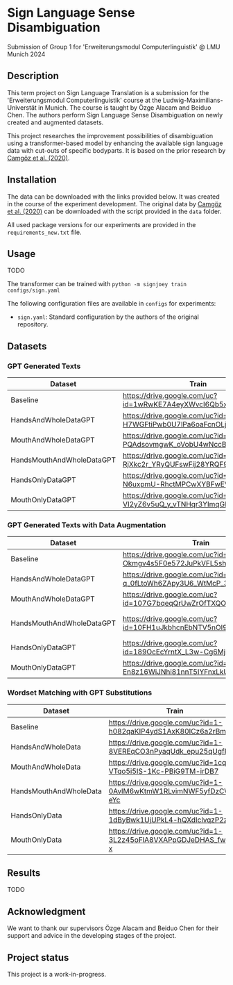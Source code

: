 # Sign Language Sense Disambiguation
Submission of Group 1 for 'Erweiterungsmodul Computerlinguistik' @ LMU Munich 2024

## Description
This term project on Sign Language Translation is a submission for the 'Erweiterungsmodul Computerlinguistik' course at the Ludwig-Maximilians-Universtät in Munich. The course is taught by Özge Alacam and Beiduo Chen.
The authors perform Sign Language Sense Disambiguation on newly created and augmented datasets.

This project researches the improvement possibilities of disambiguation using a transformer-based model by enhancing the available sign language data with cut-outs of specific bodyparts.
It is based on the prior research by [Camgöz et al. (2020)](https://arxiv.org/abs/2003.13830).


## Installation
<!-- The data is stored in the ```data``` folder and ready-to-use for the transformer. -->
The data can be downloaded with the links provided below.
It was created in the course of the experiment development.
The original data by [Camgöz et al. (2020)](https://arxiv.org/abs/2003.13830) can be downloaded with the script provided in the ```data``` folder.

All used package versions for our experiments are provided in the ```requirements_new.txt``` file.

## Usage
TODO

The transformer can be trained with
    ```python -m signjoey train configs/sign.yaml```

The following configuration files are available in ```configs``` for experiments:
- ```sign.yaml```: Standard configuration by the authors of the original repository.

## Datasets

### GPT Generated Texts
| Dataset                   | Train | Test | Dev |
|---------------------------|-------|------|-----|
| Baseline            | https://drive.google.com/uc?id=1wRwKE7A4eyXWvcI6Qb5xrfJmltTMjSBm | https://drive.google.com/uc?id=1l9J-ojZ1LaM70pOYS7YMqqEA7252AxxN | https://drive.google.com/uc?id=1DPAe3807kDr1kAui5S8ZK8x2yx85lIL4 |
| HandsAndWholeDataGPT      | https://drive.google.com/uc?id=1-H7WGFtiPwb0U7lPa6oaFcnOLjMeqEOH | https://drive.google.com/uc?id=1-PiHfNcaWho6wVY3x6kFEEviurvzoUVd | https://drive.google.com/uc?id=1-tze5w6w-UTLU2QKazmTRJW9LCS95uj9 |
| MouthAndWholeDataGPT      | https://drive.google.com/uc?id=1-PQAdsovmgwK_oVobU4wNccB6p1y0OIe | https://drive.google.com/uc?id=1-_g2I1wnxHyah35-Wi5mK4qds4ck5_R_ | https://drive.google.com/uc?id=1-n6DY8v03I65zomyBIkWC6xPn-CpgnHS |
| HandsMouthAndWholeDataGPT | https://drive.google.com/uc?id=1-RjXkc2r_YRyQUFswFij28YRQF9158jg | https://drive.google.com/uc?id=1-fwanvnOyebxKSDQ9UqpHGccR2cIxcN5 | https://drive.google.com/uc?id=1055gu-eQI8CpwJJWKqL7TmNKvFn8Rxrp |
| HandsOnlyDataGPT          | https://drive.google.com/uc?id=1-N6uxpmU-RhctMPCwXYBFwEVDhKIJYo2 | https://drive.google.com/uc?id=1-ZJ4Sxuh264_cLDb0dIeEuKUo2emJ3Ad | https://drive.google.com/uc?id=1-kNidBToKRBp64YS9flgQlOfyxksdf4L |
| MouthOnlyDataGPT          | https://drive.google.com/uc?id=1-VI2yZ6v5uQ_y_vTNHqr3YImqGB1pG1I | https://drive.google.com/uc?id=1-tV27pi069Jq-X0epnha-gadXy8yZC96 | https://drive.google.com/uc?id=1-vbGtlBMtHzAzrXEo1vFp9xlUGWpg92j |

### GPT Generated Texts with Data Augmentation
| Dataset                   | Train | Test | Dev |
|---------------------------|-------|------|-----|
| Baseline            | https://drive.google.com/uc?id=1-Okmgv4s5F0e572JuPkVFL5sh90cRxwi | https://drive.google.com/uc?id=1-Xs3cHrqSp-l3YnTxCXbpNkJqe4fiHm- | https://drive.google.com/uc?id=1-cTA9XMxaIUuDctm5mhEZpocB1f40J46 |
| HandsAndWholeDataGPT      | https://drive.google.com/uc?id=1-q_0fLtoWh6ZApy3U6_WtMcP_3Eqa4Q8 | https://drive.google.com/uc?id=1-tZu0kSDdS-NY4yZIUU4wwT1QKaQIhox | https://drive.google.com/uc?id=1-u97dtFlyIEzloNVtcVCTajJvOz2tVZi |
| MouthAndWholeDataGPT      | https://drive.google.com/uc?id=107G7bqeqQrUwZrOfTXQOtGY1aHyD5dHS | https://drive.google.com/uc?id=10DPaDt6efFjCQFY03KGBlBxIaNTyVpIW | https://drive.google.com/uc?id=10Cs4ps7ZzwMC_D5KQno7jyi8-psc53bO |
| HandsMouthAndWholeDataGPT | https://drive.google.com/uc?id=10FH1uJkbhcnEbNTV5nOl9LhvRO-JHgrH | https://drive.google.com/uc?id=10HVjUsJcZz-3rIX4gqpnXbMc-hrm4JpF | https://drive.google.com/uc?id=10Ge1t7-xwSsX85mrYFJpanV-nakCWX_Z |
| HandsOnlyDataGPT          | https://drive.google.com/uc?id=189OcEcYrntX_L3w-Cg6MjHDE37dduxKe | https://drive.google.com/uc?id=1LtB0Gyefb4mnair_CIsZ1wmU4LRtZmX2 | https://drive.google.com/uc?id=1hGPjmXXHePidX0ceGba8Y6c0n05P9QyE |
| MouthOnlyDataGPT          | https://drive.google.com/uc?id=1-En8z16WiJNhi81nnT5IYFnxLkUNT73e | https://drive.google.com/uc?id=1-Ev9WznGivXHOfy7QaSdDhLjtAasV69e | https://drive.google.com/uc?id=1-I5_uG9VWUtjL9CoPa3dkxw3s2MvQ5tU |

### Wordset Matching with GPT Substitutions
| Dataset                 | Train | Test | Dev |
|-------------------------|-------|------|-----|
| Baseline                | https://drive.google.com/uc?id=1-h082qaKIP4ydS1AxK80ICz6a2rBm0I_ | https://drive.google.com/uc?id=1-hsvA37hc28O9up5YYKg5gVwECx8WLGG | https://drive.google.com/uc?id=1-ik7_OdpgtiGumMgkYeEBfBgByT4-z-5 |
| HandsAndWholeData       | https://drive.google.com/uc?id=1-8VEREqCO3nPyaqUdk_epu25qUgfPU0r | https://drive.google.com/uc?id=1-8_-UhNLZxcaxijXyRGOsK8DkfxpSdG8 | https://drive.google.com/uc?id=1-7PnIAhSzhc7EJWj4bZNYd46iaNM06Z_ |
| MouthAndWholeData       | https://drive.google.com/uc?id=1cqD9-VTqo5i5IS-1Kc-PBiG9TM-irDB7 | https://drive.google.com/uc?id=1vXW0XP2bbTIsMaIeQNqhxXqCSy0Cw4xN | https://drive.google.com/uc?id=1os9V8IxXUHKhBop8VciTO0NZQKVY5JPB |
| HandsMouthAndWholeData  | https://drive.google.com/uc?id=1-0AvlM6wKtmW1RLvimNWF5yfDzCW-eYc | https://drive.google.com/uc?id=1E8_GH8J-Fv06N6BcjQH-ekId_TYjWP8M | https://drive.google.com/uc?id=10rC0L_RAtuIPcDxuvzo7nde6hm5Nf8gZ |
| HandsOnlyData           | https://drive.google.com/uc?id=1-1dByBwk1UjUPkL4-hQXdIclvqzP2zGv | https://drive.google.com/uc?id=1-26T3zqfojt4QFUHLyYosZd1HRHLuCIF | https://drive.google.com/uc?id=1-1ZPFe098yDqPK8q5OsF9A6arA7imDuA |
| MouthOnlyData           | https://drive.google.com/uc?id=1-3L2z45oFlA8VXAPpGDJeDHAS_fwzJ-x | https://drive.google.com/uc?id=1-5lks2H8Yra3v5AXzM2Ke2fnRMfs0bcm | https://drive.google.com/uc?id=1-2PC8CvozTMaaVQU_xhP7uk90hNdnafa |


## Results
TODO

## Acknowledgment
We want to thank our supervisors Özge Alacam and Beiduo Chen for their support and advice in the developing stages of the project.

## Project status
<!-- This project was finished on August 2nd, 2024. -->
This project is a work-in-progress.
